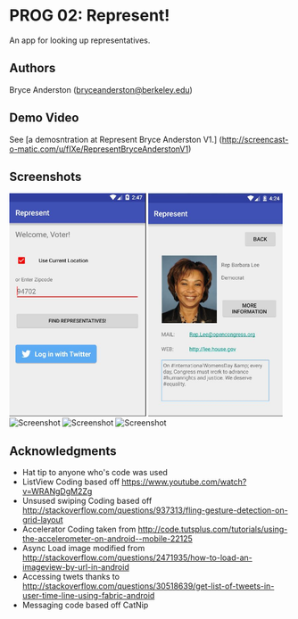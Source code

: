 # PROG 02: Represent!

An app for looking up representatives.

## Authors

Bryce Anderston ([bryceanderston@berkeley.edu](mailto:your_email@berkeley.edu))

## Demo Video

See [a demosntration at Represent Bryce Anderston V1.] (http://screencast-o-matic.com/u/fIXe/RepresentBryceAnderstonV1)

## Screenshots
<img src="screenshots/Capture Final Main.JPG" height="400" alt="Screenshot"/>

<img src="screenshots/Very Final Main2.JPG" height="400" alt="Screenshot"/>

<img src="screenshots/main.png" height="400" alt="Screenshot"/>

<img src="screenshots/main.png" height="400" alt="Screenshot"/>

<img src="screenshots/main.png" height="400" alt="Screenshot"/>

## Acknowledgments

* Hat tip to anyone who's code was used
* ListView Coding based off https://www.youtube.com/watch?v=WRANgDgM2Zg
*  Unsused swiping Coding based off http://stackoverflow.com/questions/937313/fling-gesture-detection-on-grid-layout
*  Accelerator Coding taken from http://code.tutsplus.com/tutorials/using-the-accelerometer-on-android--mobile-22125
*  Async Load image modified from  http://stackoverflow.com/questions/2471935/how-to-load-an-imageview-by-url-in-android
* Accessing twets thanks to  http://stackoverflow.com/questions/30518639/get-list-of-tweets-in-user-time-line-using-fabric-android
*  Messaging code based off CatNip
